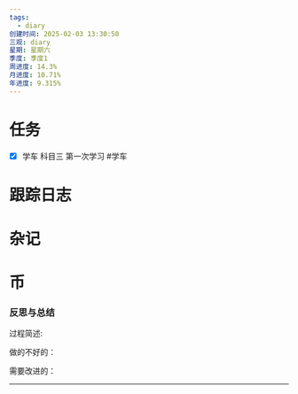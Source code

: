 ```yaml
---
tags:
  - diary
创建时间: 2025-02-03 13:30:50
三观: diary
星期: 星期六
季度: 季度1
周进度: 14.3%
月进度: 10.71%
年进度: 9.315%
---
```


# 任务
- [x] 学车 科目三 第一次学习  #学车



# 跟踪日志


# 杂记

# 币

### 反思与总结

过程简述: 

做的不好的：

需要改进的：

---

